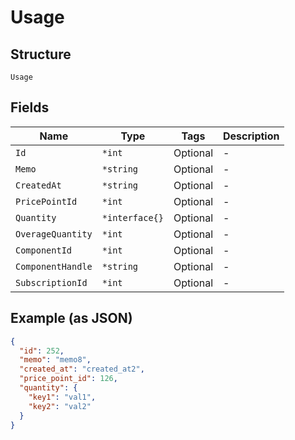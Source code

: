 
# Usage

## Structure

`Usage`

## Fields

| Name | Type | Tags | Description |
|  --- | --- | --- | --- |
| `Id` | `*int` | Optional | - |
| `Memo` | `*string` | Optional | - |
| `CreatedAt` | `*string` | Optional | - |
| `PricePointId` | `*int` | Optional | - |
| `Quantity` | `*interface{}` | Optional | - |
| `OverageQuantity` | `*int` | Optional | - |
| `ComponentId` | `*int` | Optional | - |
| `ComponentHandle` | `*string` | Optional | - |
| `SubscriptionId` | `*int` | Optional | - |

## Example (as JSON)

```json
{
  "id": 252,
  "memo": "memo8",
  "created_at": "created_at2",
  "price_point_id": 126,
  "quantity": {
    "key1": "val1",
    "key2": "val2"
  }
}
```

